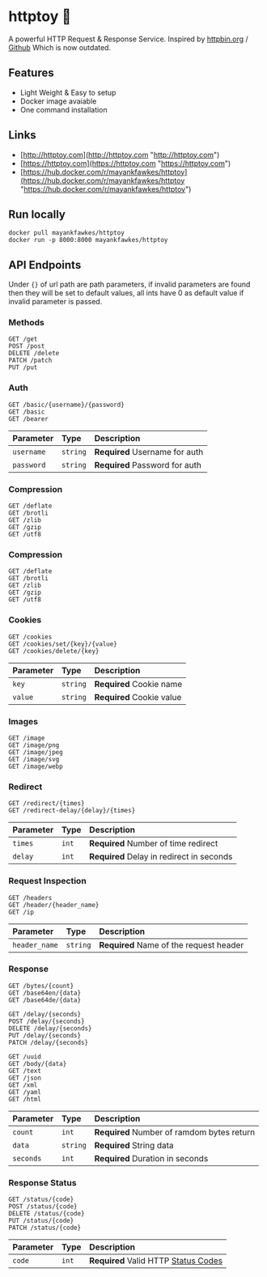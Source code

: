 # httptoy 🎉
A powerful HTTP Request & Response Service. Inspired by [httpbin.org](https://httpbin.org "httpbin.org") / [Github](https://github.com/postmanlabs/httpbin "Github") Which is now outdated.

## Features

- Light Weight & Easy to setup
- Docker image avaiable 
- One command installation

## Links
- [http://httptoy.com](http://httptoy.com "http://httptoy.com")
- [https://httptoy.com](https://httptoy.com "https://httptoy.com")
- [https://hub.docker.com/r/mayankfawkes/httptoy](https://hub.docker.com/r/mayankfawkes/httptoy "https://hub.docker.com/r/mayankfawkes/httptoy")

## Run locally

```
docker pull mayankfawkes/httptoy
docker run -p 8000:8000 mayankfawkes/httptoy
```

## API Endpoints

Under `{}` of url path are path parameters, if invalid parameters are found then they will be set to default values, all ints have 0 as default value if invalid parameter is passed.


### Methods

```http
GET /get
POST /post
DELETE /delete
PATCH /patch
PUT /put
```

### Auth

```http
GET /basic/{username}/{password}
GET /basic
GET /bearer
```

| Parameter | Type | Description |
| :--- | :--- | :--- |
| `username` | `string` | **Required** Username for auth |
| `password` | `string` | **Required** Password for auth |


### Compression

```http
GET /deflate
GET /brotli
GET /zlib
GET /gzip
GET /utf8
```

### Compression

```http
GET /deflate
GET /brotli
GET /zlib
GET /gzip
GET /utf8
```

### Cookies

```http
GET /cookies
GET /cookies/set/{key}/{value}
GET /cookies/delete/{key}
```

| Parameter | Type | Description |
| :--- | :--- | :--- |
| `key` | `string` | **Required** Cookie name |
| `value` | `string` | **Required** Cookie value |

### Images

```http
GET /image
GET /image/png
GET /image/jpeg
GET /image/svg
GET /image/webp
```

### Redirect

```http
GET /redirect/{times}
GET /redirect-delay/{delay}/{times}
```

| Parameter | Type | Description |
| :--- | :--- | :--- |
| `times` | `int` | **Required** Number of time redirect  |
| `delay` | `int` | **Required** Delay in redirect in seconds  |

### Request Inspection

```http
GET /headers
GET /header/{header_name}
GET /ip
```

| Parameter | Type | Description |
| :--- | :--- | :--- |
| `header_name` | `string` | **Required** Name of the request header |


### Response

```http
GET /bytes/{count}
GET /base64en/{data}
GET /base64de/{data}

GET /delay/{seconds}
POST /delay/{seconds}
DELETE /delay/{seconds}
PUT /delay/{seconds}
PATCH /delay/{seconds}

GET /uuid
GET /body/{data}
GET /text
GET /json
GET /xml
GET /yaml
GET /html

```

| Parameter | Type | Description |
| :--- | :--- | :--- |
| `count` | `int` | **Required** Number of ramdom bytes return  |
| `data` | `string` | **Required** String data  |
| `seconds` | `int` | **Required** Duration in seconds  |



### Response Status

```http
GET /status/{code}
POST /status/{code}
DELETE /status/{code}
PUT /status/{code}
PATCH /status/{code}
```

| Parameter | Type | Description |
| :--- | :--- | :--- |
| `code` | `int` | **Required** Valid HTTP [Status Codes](https://www.rfc-editor.org/rfc/rfc7231#section-6.1 "Status Codes") |
